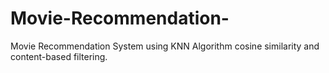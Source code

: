# Movie-Recommendation-
Movie Recommendation System using KNN Algorithm cosine similarity and content-based filtering.

